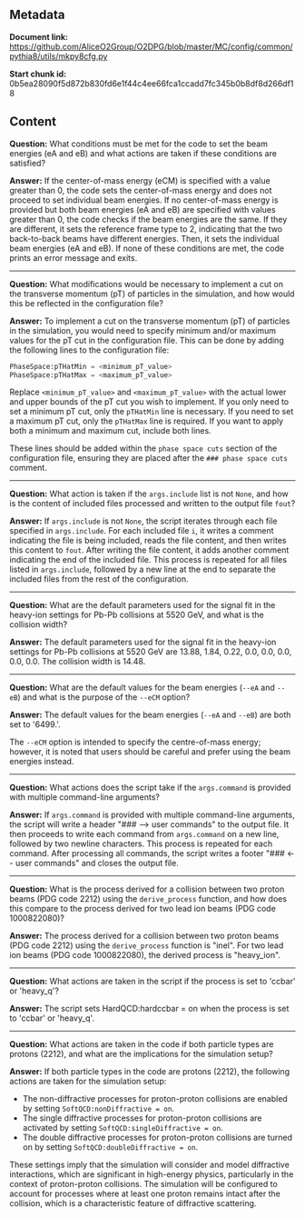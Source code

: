## Metadata

**Document link:** https://github.com/AliceO2Group/O2DPG/blob/master/MC/config/common/pythia8/utils/mkpy8cfg.py

**Start chunk id:** 0b5ea28090f5d872b830fd6e1f44c4ee66fca1ccadd7fc345b0b8df8d266df18

## Content

**Question:** What conditions must be met for the code to set the beam energies (eA and eB) and what actions are taken if these conditions are satisfied?

**Answer:** If the center-of-mass energy (eCM) is specified with a value greater than 0, the code sets the center-of-mass energy and does not proceed to set individual beam energies. If no center-of-mass energy is provided but both beam energies (eA and eB) are specified with values greater than 0, the code checks if the beam energies are the same. If they are different, it sets the reference frame type to 2, indicating that the two back-to-back beams have different energies. Then, it sets the individual beam energies (eA and eB). If none of these conditions are met, the code prints an error message and exits.

---

**Question:** What modifications would be necessary to implement a cut on the transverse momentum (pT) of particles in the simulation, and how would this be reflected in the configuration file?

**Answer:** To implement a cut on the transverse momentum (pT) of particles in the simulation, you would need to specify minimum and/or maximum values for the pT cut in the configuration file. This can be done by adding the following lines to the configuration file:

```python
PhaseSpace:pTHatMin = <minimum_pT_value>
PhaseSpace:pTHatMax = <maximum_pT_value>
```

Replace `<minimum_pT_value>` and `<maximum_pT_value>` with the actual lower and upper bounds of the pT cut you wish to implement. If you only need to set a minimum pT cut, only the `pTHatMin` line is necessary. If you need to set a maximum pT cut, only the `pTHatMax` line is required. If you want to apply both a minimum and maximum cut, include both lines.

These lines should be added within the `phase space cuts` section of the configuration file, ensuring they are placed after the `### phase space cuts` comment.

---

**Question:** What action is taken if the `args.include` list is not `None`, and how is the content of included files processed and written to the output file `fout`?

**Answer:** If `args.include` is not `None`, the script iterates through each file specified in `args.include`. For each included file `i`, it writes a comment indicating the file is being included, reads the file content, and then writes this content to `fout`. After writing the file content, it adds another comment indicating the end of the included file. This process is repeated for all files listed in `args.include`, followed by a new line at the end to separate the included files from the rest of the configuration.

---

**Question:** What are the default parameters used for the signal fit in the heavy-ion settings for Pb-Pb collisions at 5520 GeV, and what is the collision width?

**Answer:** The default parameters used for the signal fit in the heavy-ion settings for Pb-Pb collisions at 5520 GeV are 13.88, 1.84, 0.22, 0.0, 0.0, 0.0, 0.0, 0.0. The collision width is 14.48.

---

**Question:** What are the default values for the beam energies (`--eA` and `--eB`) and what is the purpose of the `--eCM` option?

**Answer:** The default values for the beam energies (`--eA` and `--eB`) are both set to '6499.'.

The `--eCM` option is intended to specify the centre-of-mass energy; however, it is noted that users should be careful and prefer using the beam energies instead.

---

**Question:** What actions does the script take if the `args.command` is provided with multiple command-line arguments?

**Answer:** If `args.command` is provided with multiple command-line arguments, the script will write a header "### --> user commands" to the output file. It then proceeds to write each command from `args.command` on a new line, followed by two newline characters. This process is repeated for each command. After processing all commands, the script writes a footer "### <-- user commands" and closes the output file.

---

**Question:** What is the process derived for a collision between two proton beams (PDG code 2212) using the `derive_process` function, and how does this compare to the process derived for two lead ion beams (PDG code 1000822080)?

**Answer:** The process derived for a collision between two proton beams (PDG code 2212) using the `derive_process` function is "inel". For two lead ion beams (PDG code 1000822080), the derived process is "heavy_ion".

---

**Question:** What actions are taken in the script if the process is set to 'ccbar' or 'heavy_q'?

**Answer:** The script sets HardQCD:hardccbar = on when the process is set to 'ccbar' or 'heavy_q'.

---

**Question:** What actions are taken in the code if both particle types are protons (2212), and what are the implications for the simulation setup?

**Answer:** If both particle types in the code are protons (2212), the following actions are taken for the simulation setup:

- The non-diffractive processes for proton-proton collisions are enabled by setting `SoftQCD:nonDiffractive = on`.
- The single diffractive processes for proton-proton collisions are activated by setting `SoftQCD:singleDiffractive = on`.
- The double diffractive processes for proton-proton collisions are turned on by setting `SoftQCD:doubleDiffractive = on`.

These settings imply that the simulation will consider and model diffractive interactions, which are significant in high-energy physics, particularly in the context of proton-proton collisions. The simulation will be configured to account for processes where at least one proton remains intact after the collision, which is a characteristic feature of diffractive scattering.
